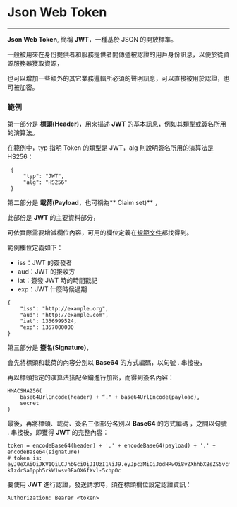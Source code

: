 # Json Web Token

---

**Json Web Token**, 簡稱 **JWT**，一種基於 JSON 的開放標準。 

一般被用來在身份提供者和服務提供者間傳遞被認證的用戶身份訊息，以便於從資源服務器獲取資源，

也可以增加一些額外的其它業務邏輯所必須的聲明訊息，可以直接被用於認證，也可被加密。

### 範例

第一部分是 **標頭\(Header\)**，用來描述 **JWT** 的基本訊息，例如其類型或簽名所用的演算法。

在範例中，typ 指明 Token 的類型是 JWT，alg 則說明簽名所用的演算法是 HS256：

```
 {
     "typ": "JWT",
     "alg": "HS256"
 } 
```

第二部分是 **載荷\(Payload**，也可稱為** Claim set\)** ，

此部份是 **JWT** 的主要資料部分，

可依實際需要增減欄位內容，可用的欄位定義在[規範文件](https://tools.ietf.org/html/rfc7519)都找得到。

範例欄位定義如下：

* iss：JWT 的簽發者
* aud：JWT 的接收方
* iat：簽發 JWT 時的時間戳記
* exp：JWT 什麼時候過期

```
{
    "iss": "http://example.org",
    "aud": "http://example.com",
    "iat": 1356999524,
    "exp": 1357000000
}
```

第三部分是 **簽名\(Signature\)**，

會先將標頭和載荷的內容分別以 **Base64** 的方式編碼，以句號 . 串接後，

再以標頭指定的演算法搭配金鑰進行加密，而得到簽名內容：

```
HMACSHA256(
    base64UrlEncode(header) + “." + base64UrlEncode(payload),
    secret
)
```

最後，再將標頭、載荷、簽名三個部分各別以 **Base64** 的方式編碼 ，之間以句號 . 串接後，即獲得 **JWT** 的完整內容：

```
token = encodeBase64(header) + '.' + encodeBase64(payload) + '.' + encodeBase64(signature)
# token is:
eyJ0eXAiOiJKV1QiLCJhbGciOiJIUzI1NiJ9.eyJpc3MiOiJodHRwOi8vZXhhbXBsZS5vcmciLCJhdWQiOiJodHRwOi8vZXhhbXBsZS5jb20iLCJpYXQiOjEzNTY5OTk1MjQsImV4cCI6MTM1NzAwMDAwMH0.YgUDoK-kIzdrSa0pph5rkW1wsv0FaOX6fXvl-5chpOc
```

要使用 **JWT** 進行認證，發送請求時，須在標頭欄位設定認證資訊：

```
Authorization: Bearer <token>
```

